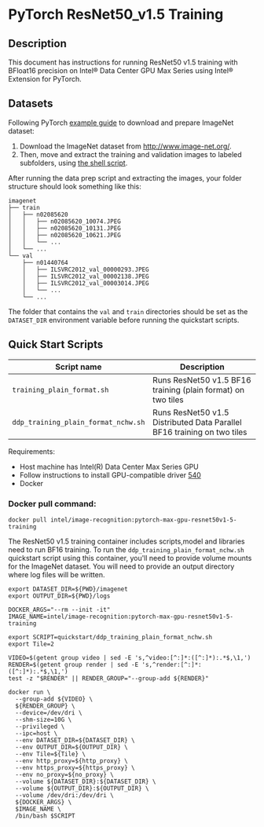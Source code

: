 # PyTorch ResNet50_v1.5 Training

## Description 
This document has instructions for running ResNet50 v1.5 training with BFloat16 precision on Intel® Data Center GPU Max Series using Intel® Extension for PyTorch.

## Datasets
Following PyTorch [example guide](https://github.com/pytorch/examples/tree/main/imagenet#requirements) to download and prepare ImageNet dataset:
1. Download the ImageNet dataset from http://www.image-net.org/.
2. Then, move and extract the training and validation images to labeled subfolders, using [the shell script](https://github.com/pytorch/examples/blob/main/imagenet/extract_ILSVRC.sh).

After running the data prep script and extracting the images, your folder structure
should look something like this:
```
imagenet
├── train
│   ├── n02085620
│   │   ├── n02085620_10074.JPEG
│   │   ├── n02085620_10131.JPEG
│   │   ├── n02085620_10621.JPEG
│   │   └── ...
│   └── ...
└── val
    ├── n01440764
    │   ├── ILSVRC2012_val_00000293.JPEG
    │   ├── ILSVRC2012_val_00002138.JPEG
    │   ├── ILSVRC2012_val_00003014.JPEG
    │   └── ...
    └── ...
```
The folder that contains the `val` and `train` directories should be set as the
`DATASET_DIR` environment variable before running the quickstart scripts.

## Quick Start Scripts
| Script name | Description |
|-------------|-------------|
| `training_plain_format.sh` | Runs ResNet50 v1.5 BF16 training (plain format) on two tiles |
| `ddp_training_plain_format_nchw.sh` | Runs ResNet50 v1.5 Distributed Data Parallel BF16 training on two tiles |

Requirements:
* Host machine has Intel(R) Data Center Max Series GPU
* Follow instructions to install GPU-compatible driver [540](https://dgpu-docs.intel.com/releases/stable_540_20221205.html#ubuntu-22-04)
* Docker

### Docker pull command:
```
docker pull intel/image-recognition:pytorch-max-gpu-resnet50v1-5-training
```
The ResNet50 v1.5 training container includes scripts,model and libraries need to run BF16 training. To run the `ddp_training_plain_format_nchw.sh` quickstart script using this container, you'll need to provide volume mounts for the ImageNet dataset. You will need to provide an output directory where log files will be written. 

```
export DATASET_DIR=${PWD}/imagenet
export OUTPUT_DIR=${PWD}/logs

DOCKER_ARGS="--rm --init -it"
IMAGE_NAME=intel/image-recognition:pytorch-max-gpu-resnet50v1-5-training

export SCRIPT=quickstart/ddp_training_plain_format_nchw.sh
export Tile=2

VIDEO=$(getent group video | sed -E 's,^video:[^:]*:([^:]*):.*$,\1,')
RENDER=$(getent group render | sed -E 's,^render:[^:]*:([^:]*):.*$,\1,')
test -z "$RENDER" || RENDER_GROUP="--group-add ${RENDER}"

docker run \
  --group-add ${VIDEO} \
  ${RENDER_GROUP} \
  --device=/dev/dri \
  --shm-size=10G \
  --privileged \
  --ipc=host \
  --env DATASET_DIR=${DATASET_DIR} \
  --env OUTPUT_DIR=${OUTPUT_DIR} \
  --env Tile=${Tile} \
  --env http_proxy=${http_proxy} \
  --env https_proxy=${https_proxy} \
  --env no_proxy=${no_proxy} \
  --volume ${DATASET_DIR}:${DATASET_DIR} \
  --volume ${OUTPUT_DIR}:${OUTPUT_DIR} \
  --volume /dev/dri:/dev/dri \
  ${DOCKER_ARGS} \
  $IMAGE_NAME \
  /bin/bash $SCRIPT
  ```

